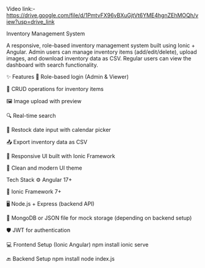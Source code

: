 
Video link:-https://drive.google.com/file/d/1PmtvFX96vBXuGjtVt6YME4hgnZEhMOQh/view?usp=drive_link


Inventory Management System



A responsive, role-based inventory management system built using Ionic + Angular. Admin users can manage inventory items (add/edit/delete), upload images, and download inventory data as CSV. Regular users can view the dashboard with search functionality.



✨ Features
🔐 Role-based login (Admin & Viewer)

📄 CRUD operations for inventory items

🖼️ Image upload with preview

🔍 Real-time search

📅 Restock date input with calendar picker

📤 Export inventory data as CSV

📱 Responsive UI built with Ionic Framework

🌙 Clean and modern UI theme



Tech Stack
⚙️ Angular 17+

📱 Ionic Framework 7+

🖥️ Node.js + Express (backend API)

💾 MongoDB or JSON file for mock storage (depending on backend setup)

🛡️ JWT for authentication


💻 Frontend Setup (Ionic Angular)
npm install
ionic serve



🔙 Backend Setup
npm install
node index.js

